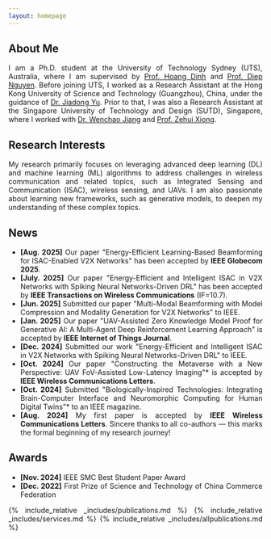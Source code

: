 ```yaml
---
layout: homepage
---
```

<style>
  p, li {
    text-align: justify !important;
  }
</style>
## About Me

I am a Ph.D. student at the University of Technology Sydney (UTS), Australia, where I am supervised by [Prof. Hoang Dinh](https://sites.google.com/view/dinh-thai-hoang/) and [Prof. Diep Nguyen](https://sites.google.com/view/diep-n-nguyen/home). Before joining UTS, I worked as a Research Assistant at the Hong Kong University of Science and Technology (Guangzhou), China, under the guidance of [Dr. Jiadong Yu](https://facultyprofiles.hkust-gz.edu.cn/faculty-personal-page/YU-Jiadong/jiadongyu). Prior to that, I was also a Research Assistant at the Singapore University of Technology and Design (SUTD), Singapore, where I worked with [Dr. Wenchao Jiang](https://istd.sutd.edu.sg/people/faculty/jiang-wenchao/) and [Prof. Zehui Xiong](https://sites.google.com/view/zehuixiong).

## Research Interests

My research primarily focuses on leveraging advanced deep learning (DL) and machine learning (ML) algorithms to address challenges in wireless communication and related topics, such as Integrated Sensing and Communication (ISAC), wireless sensing, and UAVs. I am also passionate about learning new frameworks, such as generative models, to deepen my understanding of these complex topics.

## News

- **[Aug. 2025]** Our paper "Energy-Efficient Learning-Based Beamforming for ISAC-Enabled V2X Networks" has been accepted by **IEEE Globecom 2025**.  
- **[July. 2025]** Our paper "Energy-Efficient and Intelligent ISAC in V2X Networks with Spiking Neural Networks-Driven DRL" has been accepted by **IEEE Transactions on Wireless Communications** (IF=10.7).  
- **[Jun. 2025]** Submitted our paper "Multi-Modal Beamforming with Model Compression and Modality Generation for V2X Networks" to IEEE.  
- **[Jan. 2025]** Our paper "UAV-Assisted Zero Knowledge Model Proof for Generative AI: A Multi-Agent Deep Reinforcement Learning Approach" is accepted by **IEEE Internet of Things Journal**.  
- **[Dec. 2024]** Submitted our work "Energy-Efficient and Intelligent ISAC in V2X Networks with Spiking Neural Networks-Driven DRL" to IEEE.  
- **[Oct. 2024]** Our paper "Constructing the Metaverse with a New Perspective: UAV FoV-Assisted Low-Latency Imaging"* is accepted by **IEEE Wireless Communications Letters**.  
- **[Oct. 2024]** Submitted "Biologically-Inspired Technologies: Integrating Brain-Computer Interface and Neuromorphic Computing for Human Digital Twins"* to an IEEE magazine.  
- **[Aug. 2024]** My first paper is accepted by **IEEE Wireless Communications Letters**. Sincere thanks to all co-authors — this marks the formal beginning of my research journey!

## Awards

- **[Nov. 2024]** IEEE SMC Best Student Paper Award  
- **[Dec. 2022]** First Prize of Science and Technology of China Commerce Federation  

{% include_relative _includes/publications.md %}
{% include_relative _includes/services.md %}
{% include_relative _includes/allpublications.md %}